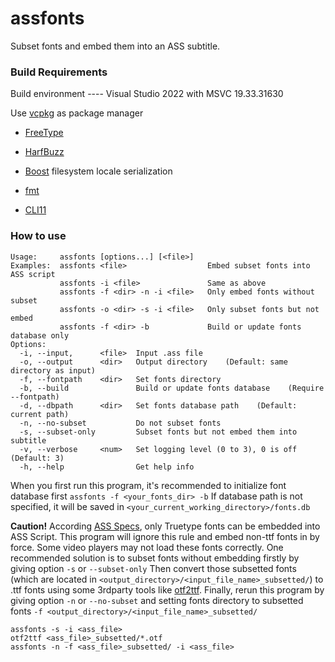# assfonts

Subset fonts and embed them into an ASS subtitle.

### Build Requirements

Build environment ---- Visual Studio 2022 with MSVC 19.33.31630

Use [vcpkg](https://vcpkg.io/) as package manager

- [FreeType](http://freetype.org/)

- [HarfBuzz](https://github.com/harfbuzz/harfbuzz)

- [Boost](https://www.boost.org/) filesystem locale serialization

- [fmt](https://github.com/fmtlib/fmt)

- [CLI11](https://github.com/CLIUtils/CLI11)

### How to use

```
Usage:     assfonts [options...] [<file>]
Examples:  assfonts <file>                  Embed subset fonts into ASS script
           assfonts -i <file>               Same as above
           assfonts -f <dir> -n -i <file>   Only embed fonts without subset
           assfonts -o <dir> -s -i <file>   Only subset fonts but not embed
           assfonts -f <dir> -b             Build or update fonts database only
Options:
  -i, --input,      <file>  Input .ass file
  -o, --output      <dir>   Output directory    (Default: same directory as input)
  -f, --fontpath    <dir>   Set fonts directory
  -b, --build               Build or update fonts database    (Require --fontpath)
  -d, --dbpath      <dir>   Set fonts database path    (Default: current path)
  -n, --no-subset           Do not subset fonts
  -s, --subset-only         Subset fonts but not embed them into subtitle
  -v, --verbose     <num>   Set logging level (0 to 3), 0 is off    (Default: 3)
  -h, --help                Get help info
 ```
 
 When you first run this program, it's recommended to initialize font database first `assfonts -f <your_fonts_dir> -b` 
 If database path is not specified, it will be saved in `<your_current_working_directory>/fonts.db`
 
 **Caution!** According [ASS Specs](http://moodub.free.fr/video/ass-specs.doc), only Truetype fonts can be embedded into ASS Script. 
 This program will ignore this rule and embed non-ttf fonts in by force. Some video players may not load these fonts correctly.
 One recommended solution is to subset fonts without embedding firstly by giving option `-s` or `--subset-only` Then convert those
 subsetted fonts (which are located in `<output_directory>/<input_file_name>_subsetted/`) to .ttf fonts using some 3rdparty tools like
 [otf2ttf](https://github.com/shimarulin/otf2ttf). Finally, rerun this program by giving option `-n` or `--no-subset` and setting
 fonts directory to subsetted fonts `-f <output_directory>/<input_file_name>_subsetted/`
 
 ```
 assfonts -s -i <ass_file>
 otf2ttf <ass_file>_subsetted/*.otf
 assfonts -n -f <ass_file>_subsetted/ -i <ass_file>
 ```
 

